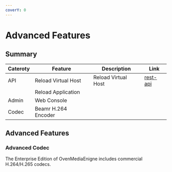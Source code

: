```yaml
---
coverY: 0
---
```


# Advanced Features

## Summary

| Cateroty | Feature             | Description         | Link                               |
| -------- | ------------------- | ------------------- | ---------------------------------- |
| API      | Reload Virtual Host | Reload Virtual Host | [rest-api](../rest-api/ "mention") |
|          | Reload Application  |                     |                                    |
| Admin    | Web Console         |                     |                                    |
| Codec    | Beamr H.264 Encoder |                     |                                    |



## Advanced Features

### Advanced Codec

The Enterprise Edition of OvenMediaEnigne includes commercial H.264/H.265 codecs.

